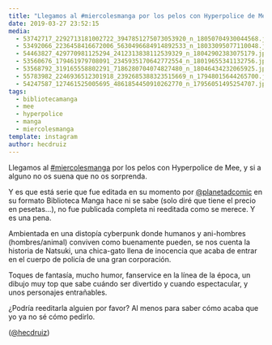 ```yaml
---
title: "Llegamos al #miercolesmanga por los pelos con Hyperpolice de Mee, y si a alguno no os suena que no os sorprenda"
date: 2019-03-27 23:52:15
media: 
  - 53742717_2292713181002722_3947851275073053920_n_18050704930044568.jpg
  - 53492066_2236458416672006_5630496684914892533_n_18033095077110048.jpg
  - 54463827_429770981125294_2412313838112539329_n_18042902383075179.jpg
  - 53560676_179461979708091_2345935170642772554_n_18019655341132756.jpg
  - 53568792_319165558802291_7186280704074827480_n_18046434232065925.jpg
  - 55783982_2246936512301918_2392685388323515669_n_17948015644265700.jpg
  - 54247587_127461525005695_4861854450910262770_n_17956051495254707.jpg
tags: 
  - bibliotecamanga
  - mee
  - hyperpolice
  - manga
  - miercolesmanga
template: instagram
author: hecdruiz
---
```


Llegamos al [#miercolesmanga](/tags/miercolesmanga) por los pelos con Hyperpolice de Mee, y si a alguno no os suena que no os sorprenda.

Y es que está serie que fue editada en su momento por [@planetadcomic](https://instagram.com/planetadcomic) en su formato Biblioteca Manga hace ni se sabe (solo diré que tiene el precio en pesetas...), no fue publicada completa ni reeditada como se merece. Y es una pena.

Ambientada en una distopía cyberpunk donde humanos y ani-hombres (hombres/animal) conviven como buenamente pueden, se nos cuenta la historia de Natsuki, una chica-gato llena de inocencia que acaba de entrar en el cuerpo de policía de una gran corporación.

Toques de fantasía, mucho humor, fanservice en la línea de la época, un dibujo muy top que sabe cuándo ser divertido y cuando espectacular, y unos personajes entrañables.

¿Podría reeditarla alguien por favor? Al menos para saber cómo acaba que yo ya no sé cómo pedirlo.

([@hecdruiz](https://instagram.com/hecdruiz))
